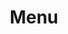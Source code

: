 ---
title: Menu
showInNav: true
navOrder: '1'
description:
meta:
    id: f20f57fa9c3d8bff0902cfb33f350091a3a48d51
    parentId: ""
    language: en
permalink: /en/menu/
layout: menuPage
---
